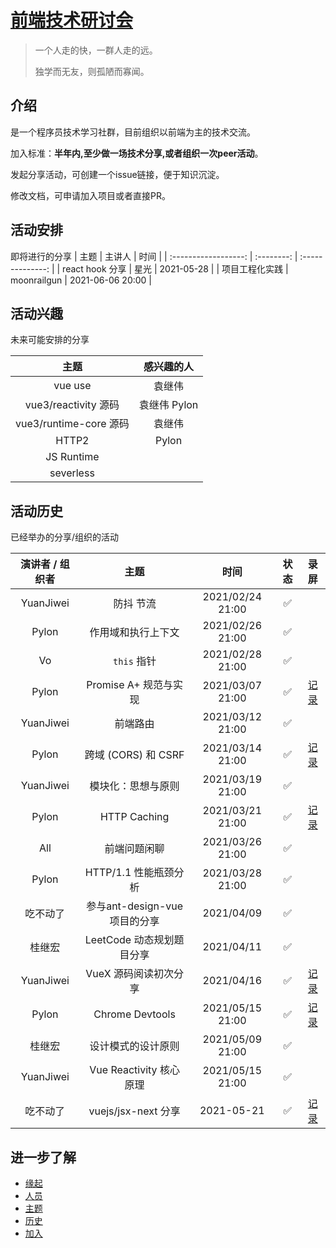 # [前端技术研讨会](https://github.com/jiweiyuan/frontend)

> 一个人走的快，一群人走的远。
>
> 独学而无友，则孤陋而寡闻。


## 介绍

是一个程序员技术学习社群，目前组织以前端为主的技术交流。

加入标准：**半年内,至少做一场技术分享,或者组织一次peer活动**。

发起分享活动，可创建一个issue链接，便于知识沉淀。

修改文档，可申请加入项目或者直接PR。


## 活动安排

即将进行的分享
|  主题                 |  主讲人      |       时间     |
| :------------------: | :--------: | :--------------: |
| react hook 分享           |  星光       |  2021-05-28 |
| 项目工程化实践 | moonrailgun  | 2021-06-06 20:00 |


## 活动兴趣

未来可能安排的分享

|  主题                 |  感兴趣的人 |
| :------------------: |:------: |
| vue use| 袁继伟 |
| vue3/reactivity 源码  | 袁继伟 Pylon|
| vue3/runtime-core 源码 | 袁继伟 |
| HTTP2 | Pylon|
| JS Runtime |
| severless |



## 活动历史
已经举办的分享/组织的活动

|  演讲者 / 组织者   |         主题          |       时间       | 状态 | 录屏 |
| :-------: | :-------------------: | :--------------: | :--: | :--: |
| YuanJiwei |       防抖 节流       | 2021/02/24 21:00 |  ✅   |      |
|   Pylon   |  作用域和执行上下文    | 2021/02/26 21:00 |  ✅   |      |
|    Vo     |     `this`  指针      | 2021/02/28 21:00 |  ✅   |      |
|   Pylon   | Promise A+ 规范与实现 | 2021/03/07 21:00 |  ✅   |[记录](https://www.bilibili.com/video/BV1ov411b7yB)     |
| YuanJiwei |       前端路由        | 2021/03/12 21:00 |  ✅   |      |
|   Pylon   |  跨域 (CORS) 和 CSRF  | 2021/03/14 21:00 |  ✅   | [记录](https://www.bilibili.com/video/BV18N411X7HX)    |
| YuanJiwei |    模块化：思想与原则  | 2021/03/19 21:00 |  ✅  |      |
|   Pylon   |     HTTP Caching      | 2021/03/21 21:00 |  ✅   | [记录](https://www.bilibili.com/video/BV17A411N7NG)   |
| All | 前端问题闲聊 | 2021/03/26 21:00 | ✅    |      |
| Pylon | HTTP/1.1 性能瓶颈分析 | 2021/03/28 21:00 |  ✅    |      |
| 吃不动了 |  参与ant-design-vue项目的分享    |  2021/04/09       |    ✅    |  
| 桂继宏 |  LeetCode 动态规划题目分享    |  2021/04/11       |    ✅    |  
| YuanJiwei | VueX 源码阅读初次分享 | 2021/04/16 |  ✅    |   [记录](https://www.bilibili.com/video/BV1Vi4y1A72u) 
| Pylon |  Chrome Devtools    |  2021/05/15 21:00      |    ✅    |  [记录](https://www.bilibili.com/video/BV1WN411f7yW) 
| 桂继宏 |  设计模式的设计原则    |  2021/05/09 21:00      |    ✅    |  
| YuanJiwei | Vue Reactivity 核心原理 |2021/05/15 21:00|  ✅  |
|  吃不动了    |   vuejs/jsx-next 分享    |  2021-05-21 |  ✅    |  [记录](https://www.bilibili.com/video/BV18o4y1m7jD) 


## 进一步了解

- [缘起](./seminar/introduction.md)
- [人员](./seminar/people.md)
- [主题](./seminar/todo.md)
- [历史](./seminar/history.md)
- [加入](./seminar/join.md)
